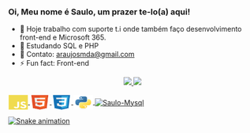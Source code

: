 ### Oi, Meu nome é Saulo, um prazer te-lo(a) aqui!



- 🔭 Hoje trabalho com suporte t.i onde também faço desenvolvimento front-end e Microsoft 365.
- 🌱 Estudando SQL e PHP
- 👯 Contato: araujosmda@gmail.com
- ⚡ Fun fact: Front-end

<div align="center">
  <a href="https://github.com/Sotrak2">
  <img height="180em" src="https://github-readme-stats.vercel.app/api?username=Sotrak2&show_icons=true&theme=dark&include_all_commits=true&count_private=true"/>
  <img height="180em" src="https://github-readme-stats.vercel.app/api/top-langs/?username=Sotrak2&layout=compact&langs_count=7&theme=dark"/>
</div>
  <div style="display: inline_block"><br>
  <img align="center" alt="Saulo-Js" height="30" width="40" src="https://raw.githubusercontent.com/devicons/devicon/master/icons/javascript/javascript-plain.svg">
  <img align="center" alt="Saulo-HTML" height="30" width="40" src="https://raw.githubusercontent.com/devicons/devicon/master/icons/html5/html5-original.svg">
  <img align="center" alt="Saulo-CSS" height="30" width="40" src="https://raw.githubusercontent.com/devicons/devicon/master/icons/css3/css3-original.svg">
  <img align="center" alt="Saulo-Python" height="30" width="40" src="https://raw.githubusercontent.com/devicons/devicon/master/icons/python/python-original.svg">
  <img align="center" alt="Saulo-Mysql" height="30" width="40" src="https://cdn.jsdelivr.net/gh/devicons/devicon/icons/mysql/mysql-original.svg" />
  
</div>
  
  ![Snake animation](https://github.com/Sotrak2/Sotrak2/blob/output/github-contribution-grid-snake.svg)
